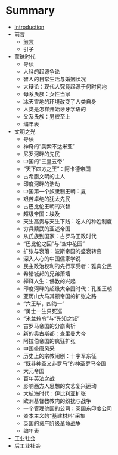 # Summary

* [Introduction](README.md)
* 前言
   * [前言](qian_yan.md)
   * 引子
* 蒙昧时代
   * 导读
   * 人科的起源争论
   * 智人的日常生活与婚姻状况
   * 大辩论：现代人究竟起源于何时何地
   * 母系氏族：女性当家
   * 冰天雪地的环境改变了人类自身
   * 人类是怎样开始牙牙学语的
   * 父系氏族：男权至上
   * 编年表
* 文明之光
   * 导读
   * 神奇的“美索不达米亚”
   * 尼罗河畔的先民
   * 中国的“三皇五帝”
   * “天下四方之王”：阿卡德帝国
   * 古希腊文明的主人
   * 印度河畔的浩劫
   * 中国第一个奴隶制王朝：夏
   * 艰苦卓绝的犹太先民
   * 古巴比伦王朝的兴替
   * 超级帝国：埃及
   * 天生高贵与天生下贱：吃人的种姓制度
   * 穷兵黩武的亚述帝国
   * 从氏族到国家：古罗马王政时代
   * “巴比伦之囚”与“空中花园”
   * 扩张与衰落：波斯帝国的盛衰转变
   * 深入人心的中国儒家学说
   * 民主政治权利的先行享受者：雅典公民
   * 希腊城邦的兄弟萧墙
   * 禅释人生：佛教的兴起
   * 印度河畔的超级大帝国时代：孔雀王朝
   * 亚历山大马其顿帝国的扩张之路
   * “六王毕，四海一”
   * “勇士一生只死巡
   * “米兰敕令”与“先知之城”
   * 古罗马帝国的分崩离析
   * 新的奥古斯都：查里曼大帝
   * 阿拉伯帝国的疯狂扩张
   * 中国盛唐风采
   * 历史上的宗教闹剧：十字军东征
   * “既非神圣又非罗马”的神圣罗马帝国
   * 大元帝国
   * 百年英法之战
   * 影响西方人思想的文艺复兴运动
   * 大航海时代：伊比利亚扩张
   * 欧洲基督教教内的纷扰与战争
   * 一个管理他国的公司：英国东印度公司
   * 资本主义的“基建材料”采集
   * 英国的资产阶级革命战争
   * 编年表
* 工业社会
* 后工业社会

